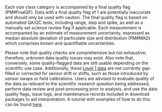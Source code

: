 Each size class category is accompanied by a final quality flag (PM#FinalQF). Data with a final quality flag of 1 are potentially inaccurate and should only be used with caution. The final quality flag is based on automated QA/QC tests, including range, step and spike, as well as a manually set science review flag if applicable. Each measurement is accompanied by an estimate of measurement uncertainty, expressed as median absolute deviation of particulate size and distribution (PM#MAD) which comprises known and quantifiable uncertainties.

Please note that quality checks are comprehensive but not exhaustive; therefore, unknown data quality issues may exist. Also note that, conversely, some quality-flagged data are still usable depending on the scientific use case. Additionally, these [Level 1 data](https://www.neonscience.org/data-samples/data-management/data-processing) are not currently gap-filled or corrected for sensor drift or shifts, such as those introduced by sensor swaps or field calibrations. Users are advised to evaluate quality of the data as relevant to the scientific research question being addressed, perform data review and post-processing prior to analysis, and use the data quality flags, issue logs, and maintenance records included in download packages to aid interpretation. A tutorial with examples of how to do this can be found [here](https://www.neonscience.org/resources/learning-hub/tutorials/clean-neon-ais-data).
